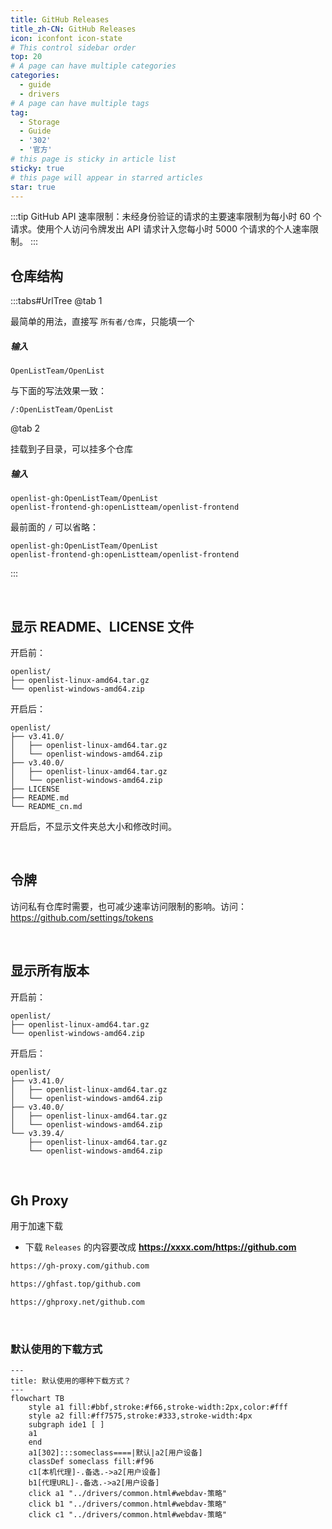 ```yaml
---
title: GitHub Releases
title_zh-CN: GitHub Releases
icon: iconfont icon-state
# This control sidebar order
top: 20
# A page can have multiple categories
categories:
  - guide
  - drivers
# A page can have multiple tags
tag:
  - Storage
  - Guide
  - '302'
  - '官方'
# this page is sticky in article list
sticky: true
# this page will appear in starred articles
star: true
---
```


:::tip
GitHub API 速率限制：未经身份验证的请求的主要速率限制为每小时 60 个请求。使用个人访问令牌发出 API 请求计入您每小时 5000 个请求的个人速率限制。
:::

## 仓库结构

:::tabs#UrlTree
@tab 1

最简单的用法，直接写 `所有者/仓库`，只能填一个

##### 输入

```
OpenListTeam/OpenList
```

与下面的写法效果一致：

```
/:OpenListTeam/OpenList
```

@tab 2

挂载到子目录，可以挂多个仓库

##### 输入

```
openlist-gh:OpenListTeam/OpenList
openlist-frontend-gh:openListteam/openlist-frontend
```

最前面的 `/` 可以省略：

```
openlist-gh:OpenListTeam/OpenList
openlist-frontend-gh:openListteam/openlist-frontend
```

:::

<br/>

## 显示 README、LICENSE 文件

开启前：

```
openlist/
├── openlist-linux-amd64.tar.gz
└── openlist-windows-amd64.zip
```

开启后：

```
openlist/
├── v3.41.0/
│   ├── openlist-linux-amd64.tar.gz
│   └── openlist-windows-amd64.zip
├── v3.40.0/
│   ├── openlist-linux-amd64.tar.gz
│   └── openlist-windows-amd64.zip
├── LICENSE
├── README.md
└── README_cn.md
```

开启后，不显示文件夹总大小和修改时间。

<br/>

## 令牌

访问私有仓库时需要，也可减少速率访问限制的影响。访问：<https://github.com/settings/tokens>

<br/>

## 显示所有版本

开启前：

```
openlist/
├── openlist-linux-amd64.tar.gz
└── openlist-windows-amd64.zip
```

开启后：

```
openlist/
├── v3.41.0/
│   ├── openlist-linux-amd64.tar.gz
│   └── openlist-windows-amd64.zip
├── v3.40.0/
│   ├── openlist-linux-amd64.tar.gz
│   └── openlist-windows-amd64.zip
└── v3.39.4/
    ├── openlist-linux-amd64.tar.gz
    └── openlist-windows-amd64.zip
```

<br/>

## **Gh Proxy**

用于加速下载

- 下载 `Releases` 的内容要改成 **https://xxxx.com/https://github.com**

```bash title="一键复制"
https://gh-proxy.com/github.com
```

```bash title="一键复制"
https://ghfast.top/github.com
```

```bash title="一键复制"
https://ghproxy.net/github.com
```

<br/>

### **默认使用的下载方式**

```mermaid
---
title: 默认使用的哪种下载方式？
---
flowchart TB
    style a1 fill:#bbf,stroke:#f66,stroke-width:2px,color:#fff
    style a2 fill:#ff7575,stroke:#333,stroke-width:4px
    subgraph ide1 [ ]
    a1
    end
    a1[302]:::someclass====|默认|a2[用户设备]
    classDef someclass fill:#f96
    c1[本机代理]-.备选.->a2[用户设备]
    b1[代理URL]-.备选.->a2[用户设备]
    click a1 "../drivers/common.html#webdav-策略"
    click b1 "../drivers/common.html#webdav-策略"
    click c1 "../drivers/common.html#webdav-策略"
```
